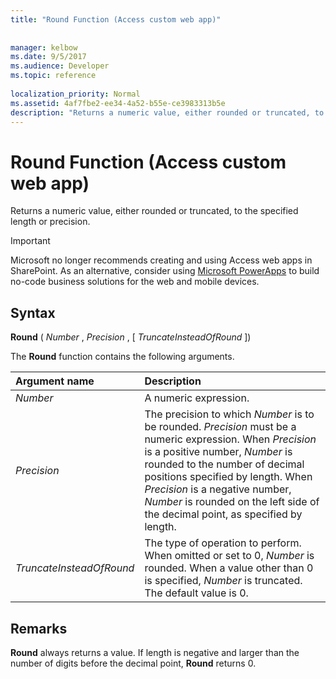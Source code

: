 ```yaml
---
title: "Round Function (Access custom web app)"
 
 
manager: kelbow
ms.date: 9/5/2017
ms.audience: Developer
ms.topic: reference
  
localization_priority: Normal
ms.assetid: 4af7fbe2-ee34-4a52-b55e-ce3983313b5e
description: "Returns a numeric value, either rounded or truncated, to the specified length or precision."
---
```


# Round Function (Access custom web app)

Returns a numeric value, either rounded or truncated, to the specified length or precision.
  
> [!IMPORTANT]
> Microsoft no longer recommends creating and using Access web apps in SharePoint. As an alternative, consider using [Microsoft PowerApps](https://powerapps.microsoft.com/en-us/) to build no-code business solutions for the web and mobile devices. 
  
## Syntax

 **Round** (  *Number*  ,  *Precision*  , [  *TruncateInsteadOfRound*  ]) 
  
The **Round** function contains the following arguments. 
  
|**Argument name**|**Description**|
|:-----|:-----|
| *Number*  <br/> |A numeric expression.  <br/> |
| *Precision*  <br/> |The precision to which  *Number*  is to be rounded.  *Precision*  must be a numeric expression. When  *Precision*  is a positive number,  *Number*  is rounded to the number of decimal positions specified by length. When  *Precision*  is a negative number,  *Number*  is rounded on the left side of the decimal point, as specified by length.  <br/> |
| *TruncateInsteadOfRound*  <br/> |The type of operation to perform. When omitted or set to 0,  *Number*  is rounded. When a value other than 0 is specified,  *Number*  is truncated. The default value is 0.  <br/> |
   
## Remarks

 **Round** always returns a value. If length is negative and larger than the number of digits before the decimal point, **Round** returns 0. 
  

